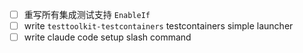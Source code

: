 - [ ] 重写所有集成测试支持 `EnableIf`
- [ ] write `testtoolkit-testcontainers` testcontainers simple launcher
- [ ] write claude code setup slash command
